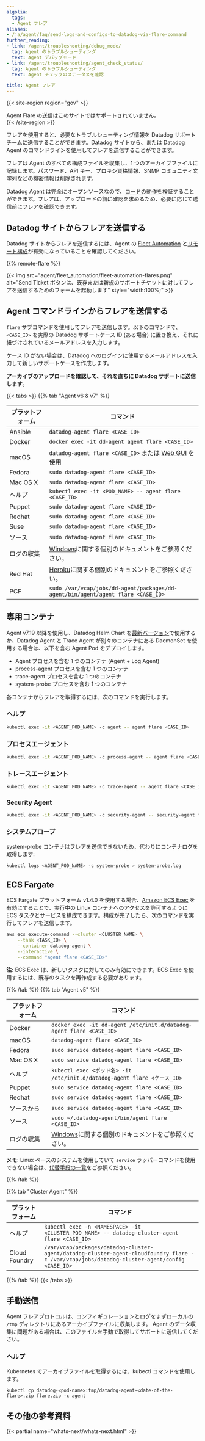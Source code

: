 ```yaml
---
algolia:
  tags:
  - Agent フレア
aliases:
- /ja/agent/faq/send-logs-and-configs-to-datadog-via-flare-command
further_reading:
- link: /agent/troubleshooting/debug_mode/
  tag: Agent のトラブルシューティング
  text: Agent デバッグモード
- link: /agent/troubleshooting/agent_check_status/
  tag: Agent のトラブルシューティング
  text: Agent チェックのステータスを確認

title: Agent フレア
---
```


{{< site-region region="gov" >}}
<div class="alert alert-warning">Agent Flare の送信はこのサイトではサポートされていません。</div>
{{< /site-region >}}

フレアを使用すると、必要なトラブルシューティング情報を Datadog サポートチームに送信することができます。Datadog サイトから、または Datadog Agent のコマンドラインを使用してフレアを送信することができます。

フレアは Agent のすべての構成ファイルを収集し、1 つのアーカイブファイルに記録します。パスワード、API キー、プロキシ資格情報、SNMP コミュニティ文字列などの機密情報は削除されます。

Datadog Agent は完全にオープンソースなので、[コードの動作を検証][1]することができます。フレアは、アップロードの前に確認を求めるため、必要に応じて送信前にフレアを確認できます。

## Datadog サイトからフレアを送信する

Datadog サイトからフレアを送信するには、Agent の [Fleet Automation][2] と[リモート構成][3]が有効になっていることを確認してください。

{{% remote-flare %}}

{{< img src="agent/fleet_automation/fleet-automation-flares.png" alt="Send Ticket ボタンは、既存または新規のサポートチケットに対してフレアを送信するためのフォームを起動します" style="width:100%;" >}}

## Agent コマンドラインからフレアを送信する

`flare` サブコマンドを使用してフレアを送信します。以下のコマンドで、`<CASE_ID>` を実際の Datadog サポートケース ID (ある場合) に置き換え、それに紐づけされているメールアドレスを入力します。

ケース ID がない場合は、Datadog へのログインに使用するメールアドレスを入力して新しいサポートケースを作成します。

**アーカイブのアップロードを確認して、それを直ちに Datadog サポートに送信します**。

{{< tabs >}}
{{% tab "Agent v6 & v7" %}}

| プラットフォーム   | コマンド                                                 |
|------------|---------------------------------------------------------|
| Ansible        | `datadog-agent flare <CASE_ID>`                         |
| Docker     | `docker exec -it dd-agent agent flare <CASE_ID>`        |
| macOS      | `datadog-agent flare <CASE_ID>` または [Web GUI][1] を使用 |
| Fedora     | `sudo datadog-agent flare <CASE_ID>`                    |
| Mac OS X     | `sudo datadog-agent flare <CASE_ID>`                    |
| ヘルプ | `kubectl exec -it <POD_NAME> -- agent flare <CASE_ID>`  |
| Puppet     | `sudo datadog-agent flare <CASE_ID>`                    |
| Redhat     | `sudo datadog-agent flare <CASE_ID>`                    |
| Suse       | `sudo datadog-agent flare <CASE_ID>`                    |
| ソース     | `sudo datadog-agent flare <CASE_ID>`                    |
| ログの収集    | [Windows][2]に関する個別のドキュメントをご参照ください。        |
| Red Hat     | [Heroku][3]に関する個別のドキュメントをご参照ください。         |
| PCF     | `sudo /var/vcap/jobs/dd-agent/packages/dd-agent/bin/agent/agent flare <CASE_ID>`             |

## 専用コンテナ

Agent v7.19 以降を使用し、Datadog Helm Chart を[最新バージョン][4]で使用するか、Datadog Agent と Trace Agent が別々のコンテナにある DaemonSet を使用する場合は、以下を含む Agent Pod をデプロイします。

* Agent プロセスを含む 1 つのコンテナ (Agent + Log Agent)
* process-agent プロセスを含む 1 つのコンテナ
* trace-agent プロセスを含む 1 つのコンテナ
* system-probe プロセスを含む 1 つのコンテナ

各コンテナからフレアを取得するには、次のコマンドを実行します。

### ヘルプ

```bash
kubectl exec -it <AGENT_POD_NAME> -c agent -- agent flare <CASE_ID>
```

### プロセスエージェント

```bash
kubectl exec -it <AGENT_POD_NAME> -c process-agent -- agent flare <CASE_ID> --local
```

### トレースエージェント

```bash
kubectl exec -it <AGENT_POD_NAME> -c trace-agent -- agent flare <CASE_ID> --local
```

### Security Agent

```bash
kubectl exec -it <AGENT_POD_NAME> -c security-agent -- security-agent flare <CASE_ID>
```

### システムプローブ

system-probe コンテナはフレアを送信できないため、代わりにコンテナログを取得します:

```bash
kubectl logs <AGENT_POD_NAME> -c system-probe > system-probe.log
```

## ECS Fargate

ECS Fargate プラットフォーム v1.4.0 を使用する場合、[Amazon ECS Exec][5] を有効にすることで、実行中の Linux コンテナへのアクセスを許可するように ECS タスクとサービスを構成できます。構成が完了したら、次のコマンドを実行してフレアを送信します。

```bash
aws ecs execute-command --cluster <CLUSTER_NAME> \
    --task <TASK_ID> \
    --container datadog-agent \
    --interactive \
    --command "agent flare <CASE_ID>"
```

**注:** ECS Exec は、新しいタスクに対してのみ有効にできます。ECS Exec を使用するには、既存のタスクを再作成する必要があります。

[1]: /ja/agent/basic_agent_usage/#gui
[2]: /ja/agent/basic_agent_usage/windows/#agent-v6
[3]: /ja/agent/guide/heroku-troubleshooting/#send-a-flare
[4]: https://github.com/DataDog/helm-charts/blob/master/charts/datadog/CHANGELOG.md
[5]: https://docs.aws.amazon.com/AmazonECS/latest/developerguide/ecs-exec.html
{{% /tab %}}
{{% tab "Agent v5" %}}

| プラットフォーム   | コマンド                                                                 |
|------------|-------------------------------------------------------------------------|
| Docker     | `docker exec -it dd-agent /etc/init.d/datadog-agent flare <CASE_ID>`    |
| macOS      | `datadog-agent flare <CASE_ID>`                                         |
| Fedora     | `sudo service datadog-agent flare <CASE_ID>`                            |
| Mac OS X     | `sudo service datadog-agent flare <CASE_ID>`                            |
| ヘルプ | `kubectl exec <ポッド名> -it /etc/init.d/datadog-agent flare <ケース_ID>` |
| Puppet     | `sudo service datadog-agent flare <CASE_ID>`                            |
| Redhat     | `sudo service datadog-agent flare <CASE_ID>`                            |
| ソースから       | `sudo service datadog-agent flare <CASE_ID>`                            |
| ソース     | `sudo ~/.datadog-agent/bin/agent flare <CASE_ID>`                       |
| ログの収集    | [Windows][1]に関する個別のドキュメントをご参照ください。                        |

**メモ**: Linux ベースのシステムを使用していて `service` ラッパーコマンドを使用できない場合は、[代替手段の一覧][2]をご参照ください。

[1]: /ja/agent/basic_agent_usage/windows/#agent-v5
[2]: /ja/agent/faq/agent-v6-changes/?tab=linux#service-lifecycle-commands
{{% /tab %}}

{{% tab "Cluster Agent" %}}

| プラットフォーム      | コマンド                                                                     |
|---------------|-----------------------------------------------------------------------------|
| ヘルプ    | `kubectl exec -n <NAMESPACE> -it <CLUSTER_POD_NAME> -- datadog-cluster-agent flare <CASE_ID>` |
| Cloud Foundry | `/var/vcap/packages/datadog-cluster-agent/datadog-cluster-agent-cloudfoundry flare -c /var/vcap/jobs/datadog-cluster-agent/config <CASE_ID>` |

{{% /tab %}}
{{< /tabs >}}

## 手動送信

Agent フレアプロトコルは、コンフィギュレーションとログをまずローカルの `/tmp` ディレクトリにあるアーカイブファイルに収集します。
Agent のデータ収集に問題がある場合は、このファイルを手動で取得してサポートに送信してください。

### ヘルプ
Kubernetes でアーカイブファイルを取得するには、kubectl コマンドを使用します。
```
kubectl cp datadog-<pod-name>:tmp/datadog-agent-<date-of-the-flare>.zip flare.zip -c agent
```

## その他の参考資料

{{< partial name="whats-next/whats-next.html" >}}

[1]: https://github.com/DataDog/datadog-agent/tree/main/pkg/flare
[2]: /ja/agent/fleet_automation/
[3]: /ja/agent/remote_config#enabling-remote-configuration
